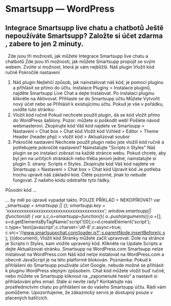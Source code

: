 # Smartsupp — WordPress
## Integrace Smartsupp live chatu a chatbotů Ještě nepoužíváte Smartsupp? Založte si účet zdarma , zabere to jen 2 minuty.
  Zde jsou tři možnosti, jak můžete
Integrace Smartsupp live chatu a chatbotů
Zde jsou tři možnosti, jak můžete Smartsupp propojit se svým webem. Zvolte si možnost, která je vám nejbližší.
Náš plugin
Vložit kód ručně
Pokročilé nastavení
1. Náš plugin
Nejlehčí způsob, jak nainstalovat náš kód, je pomocí pluginu a přihlásit se přímo do účtu.
Instalace
Pluginy > Instalace pluginů, najděte Smartsupp Live Chat a dejte Instalovat.
Po instalaci pluginu klikněte na Aktivovat.
Přihlaste se do Smartsupp účtu
Můžete Vytvořit nový účet nebo se Přihlásit k existujícímu účtu.
Pokud je vše v pořádku, uvidíte tuto stránku:
2. Vložit kód ručně
Pokud nechcete použít plugin, dá se kód vložit přímo do WordPress šablony.
Pozor: můžete si poškodit web! Pošlete návod webmasterovi.
Zkopírujte kód
Váš kód najdete ve Smartsupp > Nastavení > Chat box > Chat kód
Vložit kód
Vzhled > Editor > Theme Header (header.php) > vložit kód > Aktualizovat soubor
3. Pokročilé nastavení
Nechcete použít plugin nebo jste vložili kód ručně a potřebujete pokročilé nastavení?
Nainstalujte "Scripts n Styles"
Náš plugin se po instalaci zobrazí na každé stránce webu. Pokud chcete, aby byl jen na určitých stránkách nebo třeba jenom jedné, nainstalujte si plugin 3. strany: Scripts n Styles.
Zkopírujte kód
Váš kód najdete ve Smartsupp > Nastavení > Chat box > Chat kód
Upravit kód
Je potřeba trochu upravit náš základní kód.
Čtěte pozorně, jinak to nebude fungovat.
Z našeho kódu odstraňte tyto řádky.
<!-- Smartsupp Live Chat script -->
<script type="text/javascript">
</script>
Původní kód ... 
<!-- Smartsupp Live Chat script -->
<script type="text/javascript">
var _smartsupp = _smartsupp || {};
_smartsupp.key = 'xxxxxxxxxxxxxxxxxxxxxxxxxxxxxxxxxxxxxxxx';
window.smartsupp||(function(d) {
 var s,c,o=smartsupp=function(){ o._.push(arguments)};o._=[];
 s=d.getElementsByTagName('script')[0];c=d.createElement('script');
 c.type='text/javascript';c.charset='utf-8';c.async=true;
 c.src='//www.smartsuppchat.com/loader.js?';s.parentNode.insertBefore(c,s);
})(document);
</script>
... by měl po úpravě vypadat takto. POUZE PŘÍKLAD = NEKOPÍROVAT!
var _smartsupp = _smartsupp || {};
_smartsupp.key = 'xxxxxxxxxxxxxxxxxxxxxxxxxxxxxxxxxxxxxxxx';
window.smartsupp||(function(d) {
 var s,c,o=smartsupp=function(){ o._.push(arguments)};o._=[];
 s=d.getElementsByTagName('script')[0];c=d.createElement('script');
 c.type='text/javascript';c.charset='utf-8';c.async=true;
 c.src='//www.smartsuppchat.com/loader.js?';s.parentNode.insertBefore(c,s);
})(document);
Vložit kód
Stránky můžete začít upravovat. Dole na stránce je Scripts n Styles, kam vložíte upravený kód.
Klikněte na Update Scripts a dejte Aktualizovat stránku.
Smartsupp na WordPress.com
Smartsupp nelze instalovat na WordPress.com 
Náš kód nelze instalovat na WordPress.com a obecně JavaScript je na této platformě blokován.
Poznámka: Pokud k přihlášení do Smartsupp používáte účet Google, nebude možné se přihlásit k pluginu WordPress stejným způsobem. Chat kód můžete vložit buď ručně, nebo můžete ve Smartsupp kliknout na „zapomenuté heslo“ a nastavit si přihlašování přes email.
Stále si nevíte rady? Kontaktujte nás prostřednictvím chatu po přihlášení se do vašeho Smartsupp účtu. Rádi vám pomůžeme. Upozorňujeme, že zákaznický servis je dostupný pouze v placených balíčcích.

